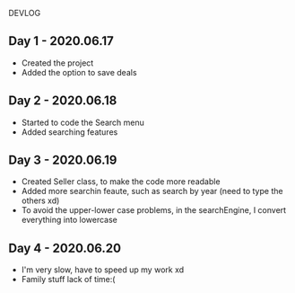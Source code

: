 DEVLOG

Day 1 - 2020.06.17
-
- Created the project
- Added the option to save deals

Day 2 - 2020.06.18
-
- Started to code the Search menu
- Added searching features

Day 3 - 2020.06.19
-
- Created Seller class, to make the code more readable
- Added more searchin feaute, such as search by year (need to type the others xd)
- To avoid the upper-lower case problems, in the searchEngine, I convert everything into lowercase
 
Day 4 - 2020.06.20
-
- I'm very slow, have to speed up my work xd
- Family stuff lack of time:( 
